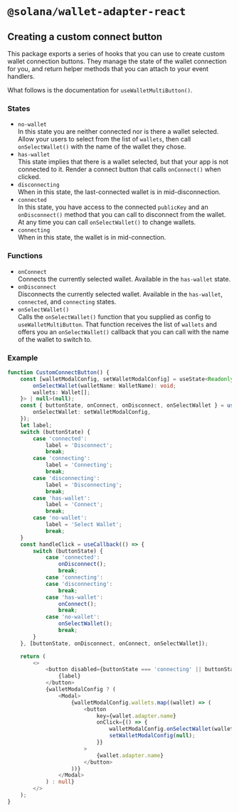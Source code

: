 # `@solana/wallet-adapter-react`

## Creating a custom connect button

This package exports a series of hooks that you can use to create custom wallet connection buttons. They manage the state of the wallet connection for you, and return helper methods that you can attach to your event handlers.

What follows is the documentation for `useWalletMultiButton()`.

### States

-   `no-wallet` \
    In this state you are neither connected nor is there a wallet selected. Allow your users to select from the list of `wallets`, then call `onSelectWallet()` with the name of the wallet they chose.
-   `has-wallet` \
    This state implies that there is a wallet selected, but that your app is not connected to it. Render a connect button that calls `onConnect()` when clicked.
-   `disconnecting` \
    When in this state, the last-connected wallet is in mid-disconnection.
-   `connected` \
    In this state, you have access to the connected `publicKey` and an `onDisconnect()` method that you can call to disconnect from the wallet. At any time you can call `onSelectWallet()` to change wallets.
-   `connecting` \
    When in this state, the wallet is in mid-connection.

### Functions

-   `onConnect` \
     Connects the currently selected wallet. Available in the `has-wallet` state.
-   `onDisconnect` \
     Disconnects the currently selected wallet. Available in the `has-wallet`, `connected`, and `connecting` states.
-   `onSelectWallet()` \
     Calls the `onSelectWallet()` function that you supplied as config to `useWalletMultiButton`. That function receives the list of `wallets` and offers you an `onSelectWallet()` callback that you can call with the name of the wallet to switch to.

### Example

```ts
function CustomConnectButton() {
    const [walletModalConfig, setWalletModalConfig] = useState<Readonly<{
        onSelectWallet(walletName: WalletName): void;
        wallets: Wallet[];
    }> | null>(null);
    const { buttonState, onConnect, onDisconnect, onSelectWallet } = useWalletMultiButton({
        onSelectWallet: setWalletModalConfig,
    });
    let label;
    switch (buttonState) {
        case 'connected':
            label = 'Disconnect';
            break;
        case 'connecting':
            label = 'Connecting';
            break;
        case 'disconnecting':
            label = 'Disconnecting';
            break;
        case 'has-wallet':
            label = 'Connect';
            break;
        case 'no-wallet':
            label = 'Select Wallet';
            break;
    }
    const handleClick = useCallback(() => {
        switch (buttonState) {
            case 'connected':
                onDisconnect();
                break;
            case 'connecting':
            case 'disconnecting':
                break;
            case 'has-wallet':
                onConnect();
                break;
            case 'no-wallet':
                onSelectWallet();
                break;
        }
    }, [buttonState, onDisconnect, onConnect, onSelectWallet]);

    return (
        <>
            <button disabled={buttonState === 'connecting' || buttonState === 'disconnecting'} onClick={handleClick}>
                {label}
            </button>
            {walletModalConfig ? (
                <Modal>
                    {walletModalConfig.wallets.map((wallet) => (
                        <button
                            key={wallet.adapter.name}
                            onClick={() => {
                                walletModalConfig.onSelectWallet(wallet.adapter.name);
                                setWalletModalConfig(null);
                            }}
                        >
                            {wallet.adapter.name}
                        </button>
                    ))}
                </Modal>
            ) : null}
        </>
    );
}
```
